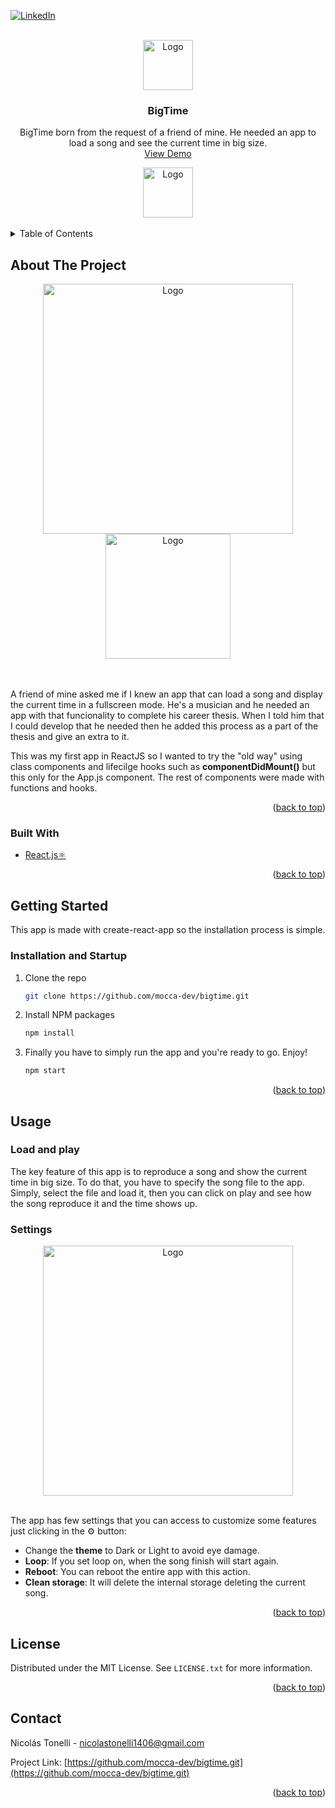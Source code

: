 <div id="top"></div>

[![LinkedIn][linkedin-shield]][linkedin-url]

<!-- PROJECT LOGO -->
<br />
<div align="center">
  <a href="https://github.com/github_username/repo_name">
    <img src="images/logo.png" alt="Logo" width="80" height="80">
  </a>

<h3 align="center">BigTime</h3>

  <p align="center">
    BigTime born from the request of a friend of mine. He needed an app to load a song and see the current time in big size.
    <br />
    <a href="https://mocca-dev.github.io/bigtime/">View Demo</a>
  </p>
</div>

<div align="center">
  <img src="images/lighthouse-score.png" alt="Logo" height="80">
</div>
<br>

<!-- TABLE OF CONTENTS -->
<details>
  <summary>Table of Contents</summary>
  <ol>
    <li>
      <a href="#about-the-project">About The Project</a>
      <ul>
        <li><a href="#built-with">Built With</a></li>
      </ul>
    </li>
    <li>
      <a href="#getting-started">Getting Started</a>
      <ul>
        <li><a href="#prerequisites">Installation and Startup</a></li>
      </ul>
    </li>
    <li><a href="#usage">Usage</a>
      <ul>
        <li><a href="#prerequisites">Load and play</a></li>
        <li><a href="#prerequisites">Settings</a></li>
      </ul>
    </li>
    <li><a href="#license">License</a></li>
    <li><a href="#contact">Contact</a></li>
  </ol>
</details>

<!-- ABOUT THE PROJECT -->

## About The Project

<div align="center">
  <img src="images/bigtime-screenshot.png" alt="Logo" height="400"> <img src="images/bigtime-screenshot-landscape.png" alt="Logo" height="200">
</div>
<br>
<br>
<p>A friend of mine asked me if I knew an app that can load a song and display the current time in a fullscreen mode. He's a musician and he needed an app with that funcionality to complete his career thesis. When I told him that I could develop that he needed then he added this process as a part of the thesis and give an extra to it.
</p>
<p>
This was my first app in ReactJS so I wanted to try the "old way" using class components and lifecilge hooks such as <strong>componentDidMount()</strong> but this only for the App.js component. The rest of components were made with functions and hooks.
</p>

<p align="right">(<a href="#top">back to top</a>)</p>

### Built With

- [React.js⚛️](https://reactjs.org/)

<p align="right">(<a href="#top">back to top</a>)</p>

<!-- GETTING STARTED -->

## Getting Started

This app is made with create-react-app so the installation process is simple.

### Installation and Startup

1. Clone the repo
   ```sh
   git clone https://github.com/mocca-dev/bigtime.git
   ```
2. Install NPM packages
   ```sh
   npm install
   ```
3. Finally you have to simply run the app and you're ready to go. Enjoy!
   ```sh
   npm start
   ```

<p align="right">(<a href="#top">back to top</a>)</p>

<!-- USAGE EXAMPLES -->

## Usage

### Load and play

The key feature of this app is to reproduce a song and show the current time in big size. To do that, you have to specify the song file to the app. Simply, select the file and load it, then you can click on play and see how the song reproduce it and the time shows up.

### Settings

<div  align="center">
  <img src="images/bigtime-settings.png" alt="Logo" height="400">
</div>
<br>

The app has few settings that you can access to customize some features just clicking in the ⚙️ button:

<ul>
  <li>
    Change the <strong>theme</strong> to Dark or Light to avoid eye damage. 
  </li>
  <li>
    <strong>Loop</strong>: If you set loop on, when the song finish will start again.
  </li>
  <li>
    <strong>Reboot</strong>: You can reboot the entire app with this action.
  </li>
  <li>
    <strong>Clean storage</strong>: It will delete the internal storage deleting the current song.
  </li>
</ul>

<p align="right">(<a href="#top">back to top</a>)</p>

<!-- LICENSE -->

## License

Distributed under the MIT License. See `LICENSE.txt` for more information.

<p align="right">(<a href="#top">back to top</a>)</p>

<!-- CONTACT -->

## Contact

Nicolás Tonelli - nicolastonelli1406@gmail.com

Project Link: [https://github.com/mocca-dev/bigtime.git](https://github.com/mocca-dev/bigtime.git)

<p align="right">(<a href="#top">back to top</a>)</p>

<!-- MARKDOWN LINKS & IMAGES -->
<!-- https://www.markdownguide.org/basic-syntax/#reference-style-links -->

[contributors-shield]: https://img.shields.io/github/contributors/github_username/repo_name.svg?style=for-the-badge
[contributors-url]: https://github.com/github_username/repo_name/graphs/contributors
[forks-shield]: https://img.shields.io/github/forks/github_username/repo_name.svg?style=for-the-badge
[forks-url]: https://github.com/github_username/repo_name/network/members
[stars-shield]: https://img.shields.io/github/stars/github_username/repo_name.svg?style=for-the-badge
[stars-url]: https://github.com/github_username/repo_name/stargazers
[issues-shield]: https://img.shields.io/github/issues/github_username/repo_name.svg?style=for-the-badge
[issues-url]: https://github.com/github_username/repo_name/issues
[license-shield]: https://img.shields.io/github/license/github_username/repo_name.svg?style=for-the-badge
[license-url]: https://github.com/github_username/repo_name/blob/master/LICENSE.txt
[linkedin-shield]: https://img.shields.io/badge/-LinkedIn-black.svg?style=for-the-badge&logo=linkedin&colorB=555
[linkedin-url]: https://linkedin.com/in//nicolás-tonelli-181624b9/
[product-screenshot]: images/screenshot.png
